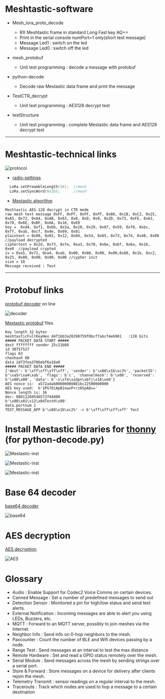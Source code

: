 # Meshtastic-software

- Mesh_lora_proto_decode

	- RX Meshtastic frame in standard Long Fast key AQ== 
	- Print in the serial console numPort=1 only(short text message)
	- Message Led1 : switch on the led
	- Message Led0 : switch off the led
	
- mesh_protobuf

	- Unit test programming : decode a message with protobuf 

- python-decode

	- Decode raw Mestastic data frame and print the message 

- TestCTR_decrypt

	- Unit test programming : AES128 decrypt test

- testStructure

	- Unit test programming : complete Mestastic data frame and AES128 decrypt test
	
***
# Meshtastic-technical links	

![protocol](images/protocol.png "protocol")


- [radio-settings](https://meshtastic.org/docs/overview/radio-settings/)

```cpp
  LoRa.setPreambleLength(16);  //mesh
  LoRa.setSyncWord(0x2b);      //mesh
 ``` 

- [Mestastic algorithm](https://meshtastic.org/docs/overview/mesh-algo/)

```
Meshtastic AES-128 decrypt in CTR mode
raw mesh text message 0xFF, 0xFF, 0xFF, 0xFF, 0x88, 0x1B, 0xC2, 0x25, 0xA5, 0x72, 0xA4, 0xAB, 0x63, 0x8, 0x0, 0x0, 0x2D, 0x73, 0xFE, 0xA3, 0x70, 0x6E, 0xBF, 0x6A, 0x16, 0xE0
key =  0xd4, 0xf1, 0xbb, 0x3a, 0x20, 0x29, 0x07, 0x59, 0xf0, 0xbc, 0xff, 0xab, 0xcf, 0x4e, 0x69, 0x01
plaintext = 0x08, 0x01, 0x12, 0x04, 0x54, 0x65, 0x73, 0x74, 0x48, 0x00 //payload decrypted
ciphertext = 0x2d, 0x73, 0xfe, 0xa3, 0x70, 0x6e, 0xbf, 0x6a, 0x16, 0xe0  //payload crypted
iv = 0xa5, 0x72, 0xa4, 0xab, 0x00, 0x00, 0x00, 0x00,0x88, 0x1b, 0xc2, 0x25, 0x00, 0x00, 0x00, 0x00 //cypher init
size = 10
Message received : Test
```

***
# Protobuf links

[protobuf decoder](https://protogen.marcgravell.com/decode) on line

![decoder](images/decoder.png "decoder")

[Mestastic protobuf](https://github.com/meshtastic/firmware/tree/master/src/mesh/generated/meshtastic) files


```
Key length 32 bytes
meshtasticFullKeyHex d4f1bb3a20290759f0bcffabcf4e6901   :128 bits
##### PACKET DATA START #####
dest ffffffff sender 25c21b88
id 38757527
flags 63
chanhash 08
data 2d73fea3706ebf6a16e0
##### PACKET DATA END #####
{'dest': b'\xff\xff\xff\xff', 'sender': b'\x88\x1b\xc2%', 'packetID': b'\xa5r\xa4\xab', 'flags': b'c', 'channelHash': b'\x08', 'reserved': b'\x00\x00', 'data': b'-s\xfe\xa3pn\xbfj\x16\xe0'}
AES nonce is:  a572a4ab00000000881bc22500000000
AES key used:  b'1PG7OiApB1nwvP+rz05pAQ=='
Nonce length is: 16
dec: 08011204546573744800
b'\x08\x01\x12\x04TestH\x00'
data.portnum 1
TEXT_MESSAGE_APP b'\x88\x1b\xc2%' -> b'\xff\xff\xff\xff' Test
```


# Install Mestastic libraries for [thonny](https://thonny.org/) (for python-decode.py)

![Mestastic-inst](images/mesh_install_thonny01.png "th01")

![Mestastic-inst](images/mesh_install_thonny02.png "th02")

![Mestastic-inst](images/mesh_install_thonny03.png "th03")

# Base 64 decoder

[base64 decoder](https://base64.guru/converter/decode/hex)

![base64](images/base64.png "base64")


# AES decryption

[AES decryption](https://cryptii.com/pipes/aes-encryption)

![AES](images/AES128.png "aes")

# Glossary

- Audio : Enable Support for Codec2 Voice Comms on certain devices.
- Canned Message : Set a number of predefined messages to send out
- Detection Sensor : Monitored a pin for high/low status and send text alerts.
- External Notification : Incoming messages are able to alert you using LEDs, Buzzers, etc.
- MQTT : Forward to an MQTT server, possibly to join meshes via the Internet.
- Neighbor Info : Send info on 0-hop neighbors to the mesh.
- Paxcounter : Count the number of BLE and Wifi devices passing by a node.
- Range Test : Send messages at an interval to test the max distance
- Remote Hardware : Set and read a GPIO status remotely over the mesh.
- Serial Module : Send messages across the mesh by sending strings over a serial port.
- Store & Forward : Store messages on a device for delivery after clients rejoin the mesh.
- Telemetry Transmit : sensor readings on a regular interval to the mesh.
- Traceroute : Track which nodes are used to hop a message to a certain destination


